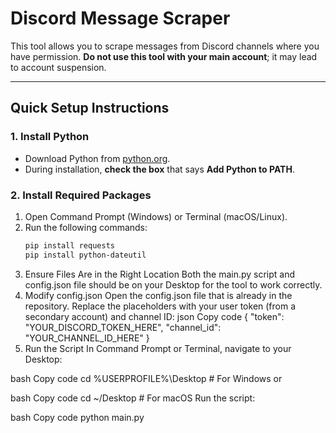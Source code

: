 # Discord Message Scraper

This tool allows you to scrape messages from Discord channels where you have permission. **Do not use this tool with your main account**; it may lead to account suspension.

---

## Quick Setup Instructions

### 1. **Install Python**

- Download Python from [python.org](https://www.python.org/downloads/).
- During installation, **check the box** that says **Add Python to PATH**.

### 2. **Install Required Packages**

1. Open Command Prompt (Windows) or Terminal (macOS/Linux).
2. Run the following commands:
   ```bash
   pip install requests
   pip install python-dateutil
3. Ensure Files Are in the Right Location
Both the main.py script and config.json file should be on your Desktop for the tool to work correctly.
4. Modify config.json
Open the config.json file that is already in the repository.
Replace the placeholders with your user token (from a secondary account) and channel ID:
json
Copy code
{
  "token": "YOUR_DISCORD_TOKEN_HERE",
  "channel_id": "YOUR_CHANNEL_ID_HERE"
}
5. Run the Script
In Command Prompt or Terminal, navigate to your Desktop:

bash
Copy code
cd %USERPROFILE%\Desktop  # For Windows
or

bash
Copy code
cd ~/Desktop  # For macOS
Run the script:

bash
Copy code
python main.py
